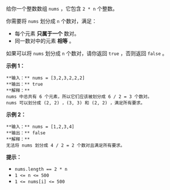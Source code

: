 给你一个整数数组 `nums` ，它包含 `2 * n` 个整数。

你需要将 `nums` 划分成 `n` 个数对，满足：

  * 每个元素 **只属于一个** 数对。
  * 同一数对中的元素 **相等**  。

如果可以将 `nums` 划分成 `n` 个数对，请你返回 `true` ，否则返回 `false` 。



**示例 1：**

    
    
    **输入：** nums = [3,2,3,2,2,2]
    **输出：** true
    **解释：**
    nums 中总共有 6 个元素，所以它们应该被划分成 6 / 2 = 3 个数对。
    nums 可以划分成 (2, 2) ，(3, 3) 和 (2, 2) ，满足所有要求。
    

**示例 2：**

    
    
    **输入：** nums = [1,2,3,4]
    **输出：** false
    **解释：**
    无法将 nums 划分成 4 / 2 = 2 个数对且满足所有要求。
    



**提示：**

  * `nums.length == 2 * n`
  * `1 <= n <= 500`
  * `1 <= nums[i] <= 500`

